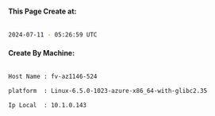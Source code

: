
   
#### This Page Create at:

```bash

2024-07-11 - 05:26:59 UTC

```

#### Create By Machine:

```bash

Host Name : fv-az1146-524

platform  : Linux-6.5.0-1023-azure-x86_64-with-glibc2.35

Ip Local  : 10.1.0.143

```

